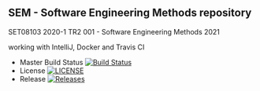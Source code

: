 ## SEM - Software Engineering Methods repository
SET08103 2020-1 TR2 001 - Software Engineering Methods 2021

working with IntelliJ, Docker and Travis CI

- Master Build Status [![Build Status](https://travis-ci.com/KlaudiaJaros/sem_repo.svg?branch=master)](https://travis-ci.com/KlaudiaJaros/sem_repo)
- License [![LICENSE](https://img.shields.io/github/license/KlaudiaJaros/sem.svg?style=flat-square)](https://github.com/KlaudiaJaros/sem/blob/master/LICENSE)
- Release [![Releases](https://img.shields.io/github/release/KlaudiaJaros/sem/all.svg?style=flat-square)](https://github.com/KlaudiaJaros/sem/releases)
